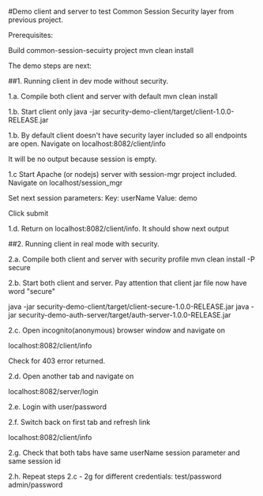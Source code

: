 #Demo client and server to test Common Session Security layer from previous project.

Prerequisites:

Build common-session-secuirty project
mvn clean install

The demo steps are next:

##1. Running client in dev mode without security.

1.a. Compile both client and server with default
    mvn clean install

1.b. Start client only
  java -jar security-demo-client/target/client-1.0.0-RELEASE.jar
  
1.b. By default client doesn't have security layer included so all endpoints are open. Navigate on
localhost:8082/client/info

It will be no output because session is empty.

1.c Start Apache (or nodejs) server with session-mgr project included. Navigate on
localhost/session_mgr

Set next session parameters:
  Key: userName
  Value: demo
  
Click submit

1.d. Return on localhost:8082/client/info. It should show next output

##2. Running client in real mode with security.

2.a. Compile both client and server with security profile
  mvn clean install -P secure

2.b. Start both client and server. Pay attention that client jar file now have word "secure"

  java -jar security-demo-client/target/client-secure-1.0.0-RELEASE.jar
  java -jar security-demo-auth-server/target/auth-server-1.0.0-RELEASE.jar 
    
2.c. Open incognito(anonymous) browser window and navigate on

  localhost:8082/client/info

Check for 403 error returned.

2.d. Open another tab and navigate on

  localhost:8082/server/login

2.e. Login with user/password

2.f. Switch back on first tab and refresh link

  localhost:8082/client/info

2.g. Check that both tabs have same userName session parameter and same session id

2.h. Repeat steps 2.c - 2g for different credentials: 
  test/password
  admin/password
